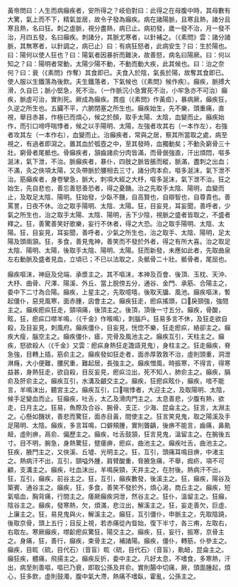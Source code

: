 黃帝問曰：人生而病癲疾者，安所得之？岐伯對曰：此得之在母腹中時，其母數有大驚，氣上而不下，精氣並居，故令子發為癲疾。病在諸陽脈，且寒且熱，諸分且寒且熱，名曰狂。刺之虛脈，視分盡熱，病已止。病初發，歲一發不治，月一發不治，月四五發，名曰癲疾。刺諸分，其脈尤寒者，以針補之。（《素問》雲：諸分諸脈，其無寒者，以針調之，病已止）曰：有病狂怒者，此病安生？曰：生於陽也。曰：陽何以使人狂也？曰：陽氣者因暴折而難決，故善怒，病名曰陽厥。曰：何以知之？曰：陽明者常動，太陽少陽不動，不動而動大疾，此其候也。曰：治之奈何？曰：衰（《素問》作奪）其食即已。夫食入於陰，氣長於陽，故奪其食即已。使人服以生鐵落為後飲。夫生鐵落者，下氣候也（《素問》候作疾）。癲疾，脈搏大滑，久自已；脈小堅急，死不治。（一作脈沉小急實死不治，小牢急亦不可治）癲疾，脈虛可治，實則死。厥成為癲疾。貫疽（《素問》作黃疸），暴病厥，癲疾狂，久逆之所生也。五臟不平，六腑閉塞之所生也。癲疾始生，先不樂，頭重痛，直視，舉目赤甚，作極已而煩心，候之於顏，取手太陽、太陰，血變而止。癲疾始作，而引口啼呼喘悸者，候之以手陽明、太陽，左強者攻其右（一本作左），右強者攻其左（一本作右），血變而止。治癲疾者，常與之居，察其所當取之處，病至視之，有過者即瀉之。置其血於瓠壺之中，至其發時，血獨動矣；不動灸窮骨三十壯。窮骨者尾骶也。骨癲疾者，頷齒諸俞分肉皆滿，而骨倨強直，汗出煩悶，嘔多涎沫，氣下泄，不治。脈癲疾者，暴仆，四肢之脈皆脹而縱，脈滿，盡刺之出血；不滿，灸之俠項太陽，又灸帶脈於腰相去三寸，諸分肉本俞。嘔多涎沫，氣下泄不治。筋癲疾者，身卷攣急，脈大，刺項大經之大杼，嘔多涎沫，氣下泄不治。狂之始生，先自悲也，善忘善怒善恐者，得之憂饑。治之先取手太陰、陽明，血變而止，及取足太陰、陽明。狂始發，少臥不饑，自高賢也，自辯智也，自尊貴也。善罵詈，日夜不休。治之取手陽明、太陰、太陽。狂，目妄見，耳妄聞，善呼者，少氣之所生也，治之取手太陽、太陰、陽明，舌下少陰，視脈之盛者皆取之，不盛者釋之。狂，善驚善笑好歌樂，妄行不休者，得之大恐。治之取手陽明、太陰、太陽。狂，目妄見，耳妄聞，善呼者，少氣之所生也，治之取手、太陰、陽明，足太陽及頭兩頷。狂，多食，善見鬼神，善笑而不發於外者，得之有所大喜。治之取足太陰、陽明、太陽，後取手太陰、陽明、太陽。狂而新發，未應如此者，先取曲泉左右動脈及盛者見血，立頃已；不已以法取之，灸骶骨二十壯。骶骨者，尾屈也。

癲疾嘔沫，神庭及兌端、承漿主之。其不嘔沫，本神及百會、後頂、玉枕、天沖、大杼、曲骨、尺澤、陽溪、外丘、當上脘傍五分，通谷、金門、承筋、合陽主之，委中下二寸為合陽。癲疾，上星主之，先取噫嘻，後取天牖、風池。癲疾嘔沫，暫起僵仆，惡見風寒，面赤腫，囟會主之。癲疾狂走，瘛疭搖頭，口戾頸強，強間主之。癲疾瘛疭狂走，頸項痛，後頂主之。後頂，頂後一寸五分。癲疾，骨酸，眩，狂，瘛疭口噤羊鳴，（《千金》作喉鳴），刺腦戶。狂易多言不休，及狂走欲自殺，及目妄見，刺風府。癲疾僵仆，目妄見，恍惚不樂，狂走瘛疭，絡卻主之。癲疾大瘦，腦空主之。癲疾僵仆，瘧，完骨及風池主之。癲疾互引，天柱主之。癲疾，怒欲殺人（《千金》又雲：瘛疭身熱狂走譫語見鬼），身柱主之。狂走癲疾，脊急強，目轉上插，筋俞主之。癲疾發如狂走者，面赤厚敦敦不治，虛則頭重，洞泄淋癃，大小便難，腰尻重，難起居，長強主之。癲疾憎風，時振寒，不得言，得寒益甚，身熱狂走，欲自殺，目反妄見，瘛疭泣出，死不知人，肺俞主之。癲疾，膈俞及肝俞主之。癲疾互引，水溝及齦交主之。癲疾，狂瘛疭眩仆，癲疾，喑不能言，羊鳴沫出，聽宮主之。癲疾互引，口喘悸者，大迎主之，及取陽明、太陰，候手足變血而止。狂癲疾，吐舌，太乙及滑肉門主之。太息善悲，少腹有熱，欲走，日月主之。狂易，魚際及合谷、腕骨、支正、少海、昆侖主之。狂言，太淵主之。心懸如饑狀，善悲而驚狂，面赤目黃，間使主之。狂言笑見鬼，取之陽溪及手足陽明、太陰。癲疾，多言耳鳴，口僻頰腫，實則聾齲，後痹不能言，齒痛，鼻鼽衄，虛則痹，鬲俞、偏歷主之。癲疾，吐舌鼓頷，狂言見鬼，溫留主之。在腕後五寸。目不明，腕急，身熱驚狂，躄痿痹，瘛疭，曲池主之。癲疾吐舌，曲池主之。狂疾，腋門主之，又俠溪、丘墟、光明主之。狂，互引，頭痛耳鳴目痹，中渚主之。熱病汗不出，互引，頸嗌外腫，肩臂酸重，脅腋急痛，不舉，痂疥，項不可顧，支溝主之。癲疾，吐血沫出，羊鳴戾頸，天井主之，在肘後。熱病汗不出，狂，互引，癲疾，前谷主之。狂，互引，癲疾數發，後溪主之。狂，癲疾，陽谷及築賓、通谷主之。癲疾，狂，多食，善笑不發於外，煩心渴，商丘主之。癲疾，短氣嘔血，胸背痛，行間主之。痿厥癲疾洞泄，然谷主之。狂仆，溫留主之。狂癲，陰谷主之。癲疾，發寒熱，欠，煩滿，悲泣出，解溪主之。狂，妄走善欠，巨虛、上廉主之。狂，易見鬼與火，解溪主之。癲狂，互引僵仆，申脈主之，先取陰蹺，後取京骨，頭上五行；目反上視，若赤痛從內眥始，復下半寸，各三痏，左取右，右取左。寒厥癲疾，噤齘瘛疭驚狂，陽交主之。癲疾，狂，妄行，振寒，京骨主之。身痛，狂，善行，癲疾，束骨主之，補諸陽。癲疾，僵仆，轉筋，仆參主之。癲疾，目䀮〈硫，目代石〉（音盲）䀮〈硫，目代石〉（音盲），鼽衄，昆侖主之。癲狂疾，體痛，飛揚主之。癲疾反折，委中主之。凡好太息，不嗜食，多寒熱，汗出，病至則善嘔，嘔已乃衰，即取公孫及井俞。實則腸中切痛，厥，頭面腫起，煩心，狂多飲，虛則鼓濁，腹中氣大滯，熱痛不嗜臥，霍亂，公孫主之。